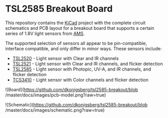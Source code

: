 # TSL2585 Breakout Board

This repository contains the [KiCad](http://kicad.org/) project
with the complete circuit schematics and PCB layout for a breakout
board that supports a certain series of 1.8V light sensors from
[AMS](https://ams-osram.com/).

The supported selection of sensors all appear to be pin-compatible,
interface compatible, and only differ in minor ways. These sensors
include:

* [TSL2520](https://ams.com/en/tsl2520) - Light sensor with Clear and IR channels
* [TSL2521](https://ams.com/en/tsl2521) - Light sensor with Clear and IR channels, and flicker detection
* [TSL2585](https://ams.com/en/tsl2585) - Light sensor with Photopic, UV-A, and IR channels, and flicker detection
* [TCS3410](https://ams.com/en/tcs3410) - Light sensor with Color channels and flicker detection

![Board](https://github.com/dkonigsberg/tsl2585-breakout/blob
/master/docs/images/pcb-model.png?raw=true)

![Schematic](https://github.com/dkonigsberg/tsl2585-breakout/blob
/master/docs/images/schematic.png?raw=true)
